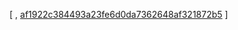 [
, [af1922c384493a23fe6d0da7362648af321872b5](https://github.com/apache/wicket/commit/af1922c384493a23fe6d0da7362648af321872b5)
]